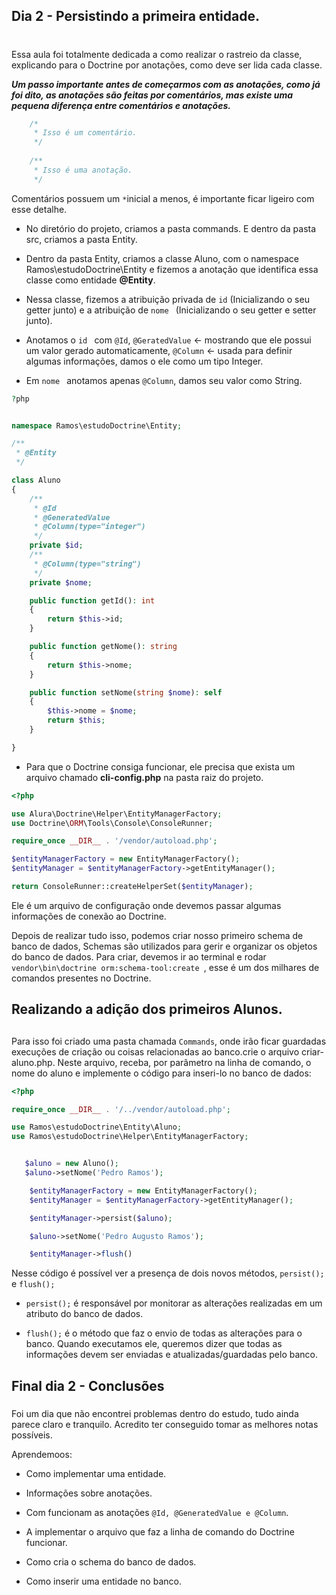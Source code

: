 ## Dia 2 - Persistindo a primeira entidade. <h1>

Essa aula foi totalmente dedicada a como realizar o rastreio da classe, explicando para o Doctrine por anotações, 
como deve ser lida cada classe.

***Um passo importante antes de começarmos com as anotações, como já foi dito, as anotações são feitas por comentários, 
  mas existe uma pequena diferença entre comentários e anotações.***

~~~ php
    /*
     * Isso é um comentário.
     */
    
    /**
     * Isso é uma anotação.
     */
~~~ 

Comentários possuem um ```*```inicial a menos, é importante ficar ligeiro com esse detalhe.


*  No diretório do projeto, criamos a pasta commands. E dentro da pasta src, criamos a pasta Entity.

* Dentro da pasta Entity, criamos a classe Aluno, com o namespace Ramos\estudoDoctrine\Entity e fizemos a anotação 
  que identifica essa classe como entidade **@Entity**.
  
* Nessa classe, fizemos a atribuição privada de ```id``` (Inicializando o seu getter junto) e a atribuição de ```nome ```
  (Inicializando o seu getter e setter junto).
  
* Anotamos o ```id ``` com ```@Id```, ```@GeratedValue``` <- mostrando que ele possui um valor gerado automaticamente,
  ```@Column``` <- usada para definir algumas informações, damos o ele como um tipo Integer.
  
* Em ```nome ``` anotamos apenas  ```@Column```, damos seu valor como String.

~~~ php
?php


namespace Ramos\estudoDoctrine\Entity;

/**
 * @Entity
 */

class Aluno
{
    /**
     * @Id
     * @GeneratedValue
     * @Column(type="integer")
     */
    private $id;
    /**
     * @Column(type="string")
     */
    private $nome;

    public function getId(): int
    {
        return $this->id;
    }

    public function getNome(): string
    {
        return $this->nome;
    }

    public function setNome(string $nome): self
    {
        $this->nome = $nome;
        return $this;
    }

}
~~~ 

* Para que o Doctrine consiga funcionar, ele precisa que exista um arquivo chamado **cli-config.php** na pasta raiz do 
projeto. 

~~~ php
<?php

use Alura\Doctrine\Helper\EntityManagerFactory;
use Doctrine\ORM\Tools\Console\ConsoleRunner;

require_once __DIR__ . '/vendor/autoload.php';

$entityManagerFactory = new EntityManagerFactory();
$entityManager = $entityManagerFactory->getEntityManager();

return ConsoleRunner::createHelperSet($entityManager);
~~~ 

Ele é um arquivo de configuração onde devemos passar algumas informações de conexão ao Doctrine.

Depois de realizar tudo isso, podemos criar nosso primeiro schema de banco de dados, Schemas são utilizados para gerir 
e organizar os objetos do banco de dados. Para criar, devemos ir ao terminal e rodar 
```vendor\bin\doctrine orm:schema-tool:create ```, esse é um dos milhares de comandos presentes no Doctrine. 


## Realizando a adição dos primeiros Alunos.<h2>

Para isso foi criado uma pasta chamada ```Commands```, onde irão ficar guardadas execuções de criação ou coisas 
relacionadas ao banco.crie o arquivo criar-aluno.php. Neste arquivo, receba, por parâmetro na linha de comando, 
o nome do aluno e implemente o código para inseri-lo no banco de dados:

~~~ php 
<?php

require_once __DIR__ . '/../vendor/autoload.php';

use Ramos\estudoDoctrine\Entity\Aluno;
use Ramos\estudoDoctrine\Helper\EntityManagerFactory;


   $aluno = new Aluno();
   $aluno->setNome('Pedro Ramos');

    $entityManagerFactory = new EntityManagerFactory();
    $entityManager = $entityManagerFactory->getEntityManager();

    $entityManager->persist($aluno);

    $aluno->setNome('Pedro Augusto Ramos');

    $entityManager->flush()
~~~ 

Nesse código é possível ver a presença de dois novos métodos, ```persist();``` e ```flush();```

 * ```persist();``` é responsável por monitorar as alterações realizadas em um atributo do banco de dados.

* ``` flush(); ```  é o método que faz o envio de todas as alterações para o banco. Quando executamos ele, queremos dizer
que todas as informações devem ser enviadas e atualizadas/guardadas pelo banco.
  

## Final dia 2 - Conclusões <h3>

Foi um dia que não encontrei problemas dentro do estudo, tudo ainda parece claro e tranquilo. Acredito ter conseguido 
tomar as melhores notas possíveis. 

Aprendemoos:

* Como implementar uma entidade.
  
* Informações sobre anotações.
  
* Com funcionam as anotações `@Id, @GeneratedValue e @Column`.
* A implementar o arquivo que faz a linha de comando do Doctrine funcionar.
* Como cria o schema do banco de dados.
* Como inserir uma entidade no banco.
